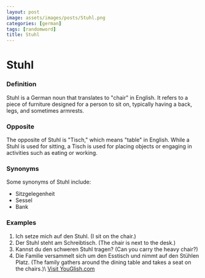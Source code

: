 ```yaml
---
layout: post
image: assets/images/posts/Stuhl.png
categories: [german]
tags: [randomword]
title: Stuhl
---
```


# Stuhl

### Definition

Stuhl is a German noun that translates to "chair" in English. It refers to a piece of furniture designed for a person to sit on, typically having a back, legs, and sometimes armrests.

### Opposite

The opposite of Stuhl is "Tisch," which means "table" in English. While a Stuhl is used for sitting, a Tisch is used for placing objects or engaging in activities such as eating or working.

### Synonyms

Some synonyms of Stuhl include:

- Sitzgelegenheit
- Sessel
- Bank

### Examples

1. Ich setze mich auf den Stuhl. (I sit on the chair.)
2. Der Stuhl steht am Schreibtisch. (The chair is next to the desk.)
3. Kannst du den schweren Stuhl tragen? (Can you carry the heavy chair?)
4. Die Familie versammelt sich um den Esstisch und nimmt auf den Stühlen Platz. (The family gathers around the dining table and takes a seat on the chairs.)\ <a id="yg-widget-0" class="youglish-widget" data-query="Stuhl" data-lang="german" data-components="8412" data-auto-start="0" data-bkg-color="theme_light" data-title="How%20to%20pronounce%20Stuhl%20in%20German"  rel="nofollow" href="https://youglish.com">Visit YouGlish.com</a><script async src="https://youglish.com/public/emb/widget.js" charset="utf-8"></script>